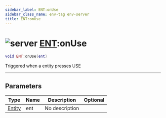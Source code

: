 ```yaml
---
sidebar_label: ENT:onUse
sidebar_class_name: env-tag env-server
title: ENT:onUse
---
```


# <img src='/img/wiki/server.png' alt='server' data-tag='env-tag' /> [ENT](../ent/README.md):onUse

```lua
void ENT:onUse(ent)
```

Triggered when a entity presses USE<br/>

-----------------
## Parameters

| Type   | Name | Description | Optional |
| ------ | ---- | ----------- | -------: |
| [Entity](../entity/README.md) | ent | No description |   |
